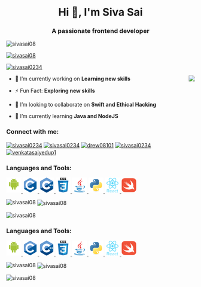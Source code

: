 <h1 align="center">Hi 👋, I'm Siva Sai</h1>
<h3 align="center">A passionate frontend developer</h3>

<p align="left"> <img src="https://komarev.com/ghpvc/?username=sivasai08&label=Profile%20views&color=0e75b6&style=flat" alt="sivasai08" /> </p>

<p align="left"> <a href="https://github.com/ryo-ma/github-profile-trophy"><img src="https://github-profile-trophy.vercel.app/?username=sivasai08" alt="sivasai08" /></a> </p>

<p align="left"> <a href="https://twitter.com/sivasai0234" target="blank"><img src="https://img.shields.io/twitter/follow/sivasai0234?logo=twitter&style=for-the-badge" alt="sivasai0234" /></a> </p>

<p><img align="right" src="https://camo.githubusercontent.com/e2a3dceabf499e12b729bc940459ad3c50bea314f4726d92f5b21a56a4bb0498/68747470733a2f2f6d65646961342e67697068792e636f6d2f6d656469612f31334867774773584630616947592f67697068792e6769663f6369643d373930623736313132306630643234306632393435393666376238366463303562333832663861363838313430653861267269643d67697068792e6769662663743d67" /></p>

- 🔭 I’m currently working on **Learning new skills**

- ⚡ Fun Fact: **Exploring new skills**

- 👯 I’m looking to collaborate on **Swift and Ethical Hacking**

- 🌱 I’m currently learning **Java and NodeJS**

<h3 align="left">Connect with me:</h3>
<p align="left">
<a href="https://twitter.com/sivasai0234" target="blank"><img align="center" src="https://raw.githubusercontent.com/rahuldkjain/github-profile-readme-generator/master/src/images/icons/Social/twitter.svg" alt="sivasai0234" height="30" width="40" /></a>
<a href="https://linkedin.com/in/sivasai0234" target="blank"><img align="center" src="https://raw.githubusercontent.com/rahuldkjain/github-profile-readme-generator/master/src/images/icons/Social/linked-in-alt.svg" alt="sivasai0234" height="30" width="40" /></a>
<a href="https://instagram.com/drew08101" target="blank"><img align="center" src="https://raw.githubusercontent.com/rahuldkjain/github-profile-readme-generator/master/src/images/icons/Social/instagram.svg" alt="drew08101" height="30" width="40" /></a>
<a href="https://www.codechef.com/users/sivasai0234" target="blank"><img align="center" src="https://cdn.jsdelivr.net/npm/simple-icons@3.1.0/icons/codechef.svg" alt="sivasai0234" height="30" width="40" /></a>
<a href="https://www.hackerrank.com/venkatasaiyedup1" target="blank"><img align="center" src="https://raw.githubusercontent.com/rahuldkjain/github-profile-readme-generator/master/src/images/icons/Social/hackerrank.svg" alt="venkatasaiyedup1" height="30" width="40" /></a>
</p>

<h3 align="left">Languages and Tools:</h3>
<p align="left"> <a href="https://developer.android.com" target="_blank" rel="noreferrer"> <img src="https://raw.githubusercontent.com/devicons/devicon/master/icons/android/android-original-wordmark.svg" alt="android" width="40" height="40"/> </a> <a href="https://www.cprogramming.com/" target="_blank" rel="noreferrer"> <img src="https://raw.githubusercontent.com/devicons/devicon/master/icons/c/c-original.svg" alt="c" width="40" height="40"/> </a> <a href="https://www.w3schools.com/cpp/" target="_blank" rel="noreferrer"> <img src="https://raw.githubusercontent.com/devicons/devicon/master/icons/cplusplus/cplusplus-original.svg" alt="cplusplus" width="40" height="40"/> </a> <a href="https://www.w3schools.com/css/" target="_blank" rel="noreferrer"> <img src="https://raw.githubusercontent.com/devicons/devicon/master/icons/css3/css3-original-wordmark.svg" alt="css3" width="40" height="40"/> </a> <a href="https://www.java.com" target="_blank" rel="noreferrer"> <img src="https://raw.githubusercontent.com/devicons/devicon/master/icons/java/java-original.svg" alt="java" width="40" height="40"/> </a> <a href="https://www.python.org" target="_blank" rel="noreferrer"> <img src="https://raw.githubusercontent.com/devicons/devicon/master/icons/python/python-original.svg" alt="python" width="40" height="40"/> </a> <a href="https://reactjs.org/" target="_blank" rel="noreferrer"> <img src="https://raw.githubusercontent.com/devicons/devicon/master/icons/react/react-original-wordmark.svg" alt="react" width="40" height="40"/> </a> <a href="https://developer.apple.com/swift/" target="_blank" rel="noreferrer"> <img src="https://raw.githubusercontent.com/devicons/devicon/master/icons/swift/swift-original.svg" alt="swift" width="40" height="40"/> </a> </p>

<p><img align="left" src="https://github-readme-stats.vercel.app/api/top-langs?username=sivasai08&show_icons=true&locale=en&layout=compact" alt="sivasai08" /></p>

<p>&nbsp;<img align="center" src="https://github-readme-stats.vercel.app/api?username=sivasai08&show_icons=true&locale=en" alt="sivasai08" /></p>

<p><img align="center" src="https://github-readme-streak-stats.herokuapp.com/?user=sivasai08&" alt="sivasai08" /></p>



<h3 align="left">Languages and Tools:</h3>
<p align="left"> <a href="https://developer.android.com" target="_blank" rel="noreferrer"> <img src="https://raw.githubusercontent.com/devicons/devicon/master/icons/android/android-original-wordmark.svg" alt="android" width="40" height="40"/> </a> <a href="https://www.cprogramming.com/" target="_blank" rel="noreferrer"> <img src="https://raw.githubusercontent.com/devicons/devicon/master/icons/c/c-original.svg" alt="c" width="40" height="40"/> </a> <a href="https://www.w3schools.com/cpp/" target="_blank" rel="noreferrer"> <img src="https://raw.githubusercontent.com/devicons/devicon/master/icons/cplusplus/cplusplus-original.svg" alt="cplusplus" width="40" height="40"/> </a> <a href="https://www.w3schools.com/css/" target="_blank" rel="noreferrer"> <img src="https://raw.githubusercontent.com/devicons/devicon/master/icons/css3/css3-original-wordmark.svg" alt="css3" width="40" height="40"/> </a> <a href="https://www.java.com" target="_blank" rel="noreferrer"> <img src="https://raw.githubusercontent.com/devicons/devicon/master/icons/java/java-original.svg" alt="java" width="40" height="40"/> </a> <a href="https://www.python.org" target="_blank" rel="noreferrer"> <img src="https://raw.githubusercontent.com/devicons/devicon/master/icons/python/python-original.svg" alt="python" width="40" height="40"/> </a> <a href="https://reactjs.org/" target="_blank" rel="noreferrer"> <img src="https://raw.githubusercontent.com/devicons/devicon/master/icons/react/react-original-wordmark.svg" alt="react" width="40" height="40"/> </a> <a href="https://developer.apple.com/swift/" target="_blank" rel="noreferrer"> <img src="https://raw.githubusercontent.com/devicons/devicon/master/icons/swift/swift-original.svg" alt="swift" width="40" height="40"/> </a> </p>

<p><img align="left" src="https://github-readme-stats.vercel.app/api/top-langs?username=sivasai08&show_icons=true&locale=en&layout=compact" alt="sivasai08" /></p>

<p>&nbsp;<img align="center" src="https://github-readme-stats.vercel.app/api?username=sivasai08&show_icons=true&locale=en" alt="sivasai08" /></p>

<p><img align="center" src="https://github-readme-streak-stats.herokuapp.com/?user=sivasai08&" alt="sivasai08" /></p>
